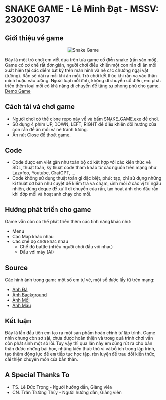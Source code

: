 # SNAKE GAME - Lê Minh Đạt - MSSV: 23020037
## Giới thiệu về game
<p align = "center">
  <img src = "https://github.com/LEMINDAT/SNAKE_GAME/blob/master/Icon.png" alt = "Snake Game">
</p>

Đây là một trò chơi em viết dựa trên tựa game cổ điển snake (rắn săn mồi). Game có cơ chế rất đơn giản, người chơi điều khiển một con rắn đi ăn mồi xuất hiện tại các điểm bất kỳ trên màn hình và né các chướng ngại vật (tường). Rắn sẽ dài ra mỗi khi ăn mồi. Trò chơi kết thúc khi rắn va vào thân mình hoặc vào tường. Ngoài loại mồi tĩnh, không di chuyển cổ điển, em phát triển thêm loại mồi có khả năng di chuyển để tăng sự phong phú cho game.  
[Demo Game](https://youtu.be/-A7YuPKA9Ws)
## Cách tải và chơi game
* Người chơi có thể clone repo này về và bấm SNAKE_GAME.exe để chơi.
* Sử dụng 4 phím UP, DOWN, LEFT, RIGHT để điều khiển đổi hướng của con rắn để ăn mồi và né tránh tường.
* Ấn nút Close để thoát game.
## Code
* Code được em viết gần như toàn bộ có kết hợp với các kiến thức về SDL, thuật toán, kỹ thuật code tham khảo từ các nguồn trên mạng như Lazyfoo, Youtube, ChatGPT, ...
* Code không sử dụng thuật toán gì đặc biệt, phức tạp, chỉ sử dụng những kĩ thuật cơ bản như duyệt để kiểm tra va chạm, sinh mồi ở các vị trí ngẫu nhiên, dùng deque để xử lí di chuyển của rắn, tạo hoạt ảnh cho đầu rắn khi đớp mồi và hoạt ảnh chạy cho mồi.
## Hướng phát triển cho game
Game vẫn còn có thể phát triển thêm các tính năng khác như:
* Menu
* Các Map khác nhau
* Các chế độ chơi khác nhau
  * Chế độ battle (nhiều người chơi đấu với nhau)
  * Đấu với máy (AI)
## Source
Các hình ảnh trong game một số em tự vẽ, một số được lấy từ trên mạng:
* [Ảnh Đá](https://www.freepik.com/free-vector/stones-rocks-cartoon_13050167.htm#query=cartoon%20stone&position=19&from_view=keyword&track=ais&uuid=8b40bf12-58a6-4d6b-8182-bf0d7f77c12d)
* [Ảnh Background](https://pt.vecteezy.com/arte-vetorial/14572097-plano-de-fundo-do-desenho-de-desenho-animado-de-campo-de-grama-verde)
* [Ảnh Mồi](https://clipart-library.com/clip-art/ham-transparent-20.htm)
* [Ảnh Máu](https://www.pngitem.com/middle/mJxxRJ_blood-download-clip-art-cartoon-blood-splatter-png/)
## Kết luận
Đây là lần đầu tiên em tạo ra một sản phẩm hoàn chỉnh từ lập trình. Game nhìn chung còn sơ sài, chưa được hoàn thiện và trong quá trình chơi vẫn còn phát sinh một số lỗi. Tuy vậy thì qua lần này em cũng rút ra cho bản thân được những bài học, những kiến thức thú vị và bổ ích trong lập trình, tạo thêm động lực để em tiếp tục học tập, rèn luyện để trau dồi kiến thức, cải thiện chuyên môn của bản thân.
## A Special Thanks To
* TS. Lê Đức Trọng - Người hướng dẫn, Giảng viên
* CN. Trần Trường Thủy - Người hướng dẫn, Giảng viên
